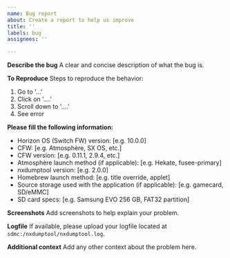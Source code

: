 ```yaml
---
name: Bug report
about: Create a report to help us improve
title: ''
labels: bug
assignees: ''

---
```


**Describe the bug**
A clear and concise description of what the bug is.

**To Reproduce**
Steps to reproduce the behavior:
1. Go to '...'
2. Click on '....'
3. Scroll down to '....'
4. See error

**Please fill the following information:**
- Horizon OS (Switch FW) version: [e.g. 10.0.0]
- CFW: [e.g. Atmosphère, SX OS, etc.]
- CFW version: [e.g. 0.11.1, 2.9.4, etc.]
- Atmosphère launch method (if applicable): [e.g. Hekate, fusee-primary]
- nxdumptool version: [e.g. 2.0.0]
- Homebrew launch method: [e.g. title override, applet]
- Source storage used with the application (if applicable): [e.g. gamecard, SD/eMMC]
- SD card specs: [e.g. Samsung EVO 256 GB, FAT32 partition]

**Screenshots**
Add screenshots to help explain your problem.

**Logfile**
If available, please upload your logfile located at `sdmc:/nxdumptool/nxdumptool.log`.

**Additional context**
Add any other context about the problem here.
